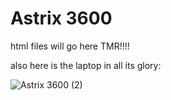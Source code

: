 # Astrix 3600<br>
html files will go here TMR!!!!

also here is the laptop in all its glory:

![Astrix 3600 (2)](https://github.com/user-attachments/assets/18f7dd45-c340-41c8-b6e8-6290820d360c)
